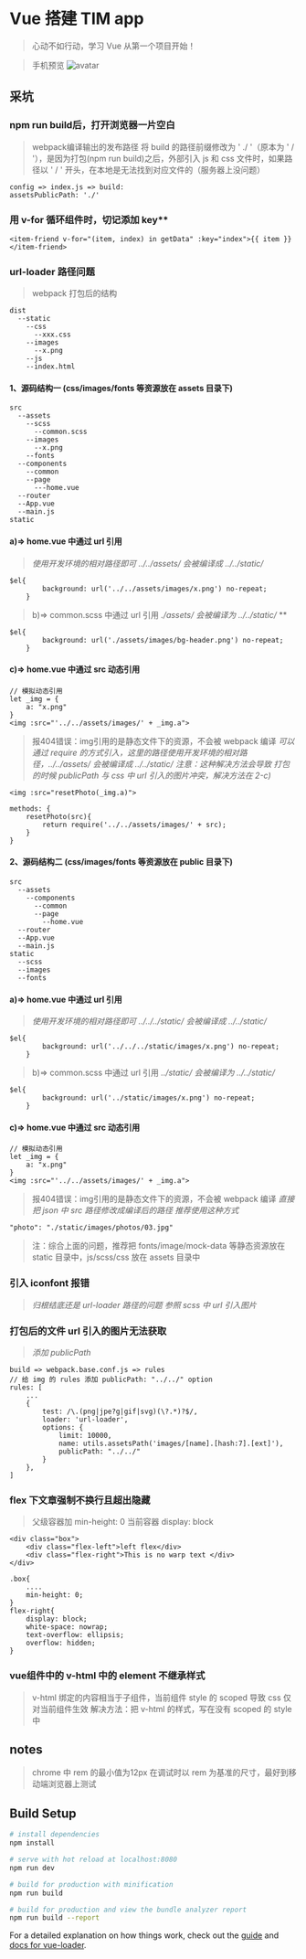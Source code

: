 # Vue 搭建 TIM app

> 心动不如行动，学习 Vue 从第一个项目开始！

> 手机预览
> ![avatar](http://www.bisiwuyi.com/TIM/QR-code.png)

## 采坑

### npm run build后，打开浏览器一片空白
> webpack编译输出的发布路径
> 将 build 的路径前缀修改为 ' ./ '（原本为 ' / '），是因为打包(npm run build)之后，外部引入 js 和 css 文件时，如果路径以 ' / ' 开头，在本地是无法找到对应文件的（服务器上没问题）
```
config => index.js => build:
assetsPublicPath: './'
```

### 用 v-for 循环组件时，切记添加 key**
```
<item-friend v-for="(item, index) in getData" :key="index">{{ item }}</item-friend>
```

### url-loader 路径问题
> webpack 打包后的结构
```
dist
  --static
    --css
      --xxx.css
    --images
      --x.png
    --js
	--index.html
```
#### 1、源码结构一 (css/images/fonts 等资源放在 assets 目录下)
```
src
  --assets
    --scss
      --common.scss
    --images
      --x.png
    --fonts
  --components
    --common
    --page
      ---home.vue
  --router
  --App.vue
  --main.js
static
```
#### a)=> home.vue 中通过 url 引用
> *使用开发环境的相对路径即可 ../../assets/ 会被编译成 ../../static/*
```
$el{
        background: url('../../assets/images/x.png') no-repeat;
    }
```
> b)=> common.scss 中通过 url 引用
> *./assets/ 会被编译为 ../../static/*
> **
```
$el{
        background: url('./assets/images/bg-header.png') no-repeat;
    }
```
#### c)=> home.vue 中通过 src 动态引用
```
// 模拟动态引用
let _img = {
	a: "x.png"
}
<img :src="'../../assets/images/' + _img.a">
```
> 报404错误：img引用的是静态文件下的资源，不会被 webpack 编译
> *可以通过 require 的方式引入，这里的路径使用开发环境的相对路径，../../assets/ 会被编译成 ../../static/*
> *注意：这种解决方法会导致 打包的时候 publicPath 与 css 中 url 引入的图片冲突，解决方法在 2-c)*
```
<img :src="resetPhoto(_img.a)">

methods: {
	resetPhoto(src){
		return require('../../assets/images/' + src);
	}
}
```
#### 2、源码结构二 (css/images/fonts 等资源放在 public 目录下)
```
src
  --assets
    --components
      --common
      --page
        --home.vue
  --router
  --App.vue
  --main.js
static
  --scss
  --images
  --fonts
```
#### a)=> home.vue 中通过 url 引用
> *使用开发环境的相对路径即可 ../../../static/ 会被编译成 ../../static/*
```
$el{
        background: url('../../../static/images/x.png') no-repeat;
    }
```
> b)=> common.scss 中通过 url 引用
> *../static/ 会被编译为 ../../static/*
```
$el{
        background: url('../static/images/x.png') no-repeat;
    }
```
#### c)=> home.vue 中通过 src 动态引用
```
// 模拟动态引用
let _img = {
	a: "x.png"
}
<img :src="'../../assets/images/' + _img.a">
```
> 报404错误：img引用的是静态文件下的资源，不会被 webpack 编译
> *直接把 json 中 src 路径修改成编译后的路径*
> *推荐使用这种方式*
```
"photo": "./static/images/photos/03.jpg"
```
> 注：综合上面的问题，推荐把 fonts/image/mock-data 等静态资源放在 static 目录中，js/scss/css 放在 assets 目录中

### 引入 iconfont 报错
> *归根结底还是 url-loader 路径的问题 参照 scss 中 url 引入图片*

### 打包后的文件 url 引入的图片无法获取 
> *添加 publicPath*
```
build => webpack.base.conf.js => rules
// 给 img 的 rules 添加 publicPath: "../../" option
rules: [
	...
	{
		test: /\.(png|jpe?g|gif|svg)(\?.*)?$/,
		loader: 'url-loader',
		options: {
			limit: 10000,
			name: utils.assetsPath('images/[name].[hash:7].[ext]'),
			publicPath: "../../"
		}
	}, 
]
```

### flex 下文章强制不换行且超出隐藏
> 父级容器加 min-height: 0 当前容器 display: block
```
<div class="box">
    <div class="flex-left">left flex</div>
    <div class="flex-right">This is no warp text </div>
</div>

.box{
    ....
    min-height: 0;
}
flex-right{
    display: block;
    white-space: nowrap;
    text-overflow: ellipsis;
    overflow: hidden;
}

```

### vue组件中的 v-html 中的 element 不继承样式
> v-html 绑定的内容相当于子组件，当前组件 style 的 scoped 导致 css 仅对当前组件生效
> 解决方法：把 v-html 的样式，写在没有 scoped 的 style 中

## notes
> chrome 中 rem 的最小值为12px 
> 在调试时以 rem 为基准的尺寸，最好到移动端浏览器上测试


## Build Setup

``` bash
# install dependencies
npm install

# serve with hot reload at localhost:8080
npm run dev

# build for production with minification
npm run build

# build for production and view the bundle analyzer report
npm run build --report

```

For a detailed explanation on how things work, check out the [guide](http://vuejs-templates.github.io/webpack/) and [docs for vue-loader](http://vuejs.github.io/vue-loader).

